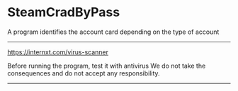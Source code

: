 # SteamCradByPass
A program identifies the account card depending on the type of account

***
https://internxt.com/virus-scanner

Before running the program, test it with antivirus
We do not take the consequences and do not accept any responsibility.
***
